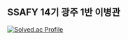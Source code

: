 ## SSAFY 14기 광주 1반 이병관

[![Solved.ac Profile](http://mazassumnida.wtf/api/v2/generate_badge?boj=yt2bg)](https://solved.ac/yt2bg/)
